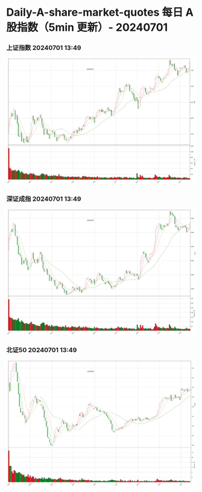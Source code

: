 
# Daily-A-share-market-quotes 每日 A 股指数（5min 更新）- 20240701

### 上证指数 20240701 13:49
![](./fig/2024/7/20240701-sh000001.png)

### 深证成指 20240701 13:49
![](./fig/2024/7/20240701-sz399001.png)

### 北证50 20240701 13:49
![](./fig/2024/7/20240701-bj899050.png)
